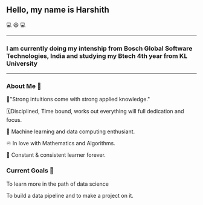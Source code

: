 ## Hello, my name is Harshith
💻 😃 💻

________________________________________________________________________________________________
<!--
**harshithpadi/harshithpadi** is a ✨ _special_ ✨ repository because its `README.md` (this file) appears on your GitHub profile.

Here are some ideas to get you started:

- 🔭 I’m currently working on ...
- 🌱 I’m currently learning ...
- 👯 I’m looking to collaborate on ...
- 🤔 I’m looking for help with ...
- 💬 Ask me about ...
- 📫 How to reach me: ...
- 😄 Pronouns: ...
- ⚡ Fun fact: ...
-->

### I am currently doing my intenship from Bosch Global Software Technologies, India and studying my Btech 4th year from KL University

________________________________________________________________________________________________

### About Me 📖
🔁"Strong intuitions come with strong applied knowledge."

🗓️Disciplined, Time bound, works out everything will full dedication and focus.

📜 Machine learning and data computing enthusiant.

♾️ In love with Mathematics and Algorithms.

💯 Constant & consistent learner forever.

### Current Goals 🔭
To learn more in the path of data science

To build a data pipeline and to make a project on it.



